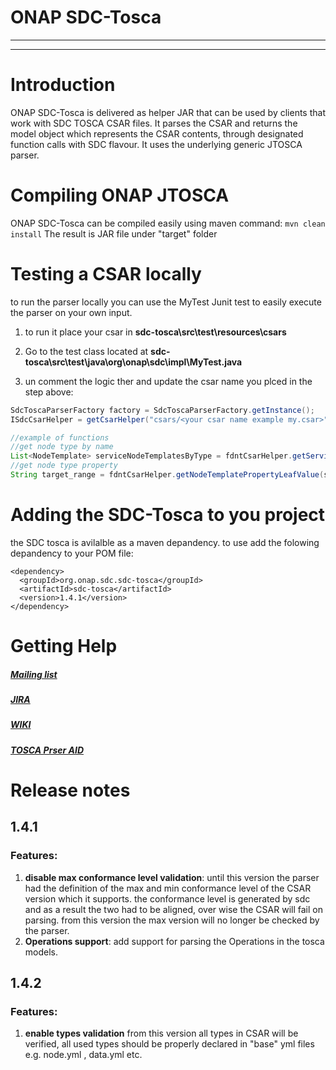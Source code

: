 # ONAP SDC-Tosca


---
---

# Introduction

ONAP SDC-Tosca is delivered as helper JAR that can be used by clients that work with SDC TOSCA CSAR files.
It parses the CSAR and returns the model object which represents the CSAR contents, through designated function calls with SDC flavour.
It uses the underlying generic JTOSCA parser.


# Compiling ONAP JTOSCA

ONAP SDC-Tosca can be compiled easily using maven command: `mvn clean install`
The result is JAR file under "target" folder

# Testing a CSAR locally
to run the parser locally you can use the MyTest Junit test to easily execute the parser on your own input.

1. to run it place your csar in **sdc-tosca\src\test\resources\csars**

2. Go to the test class located at **sdc-tosca\src\test\java\org\onap\sdc\impl\MyTest.java**

3. un comment the logic ther and update the csar name you plced in the step above:
```java
SdcToscaParserFactory factory = SdcToscaParserFactory.getInstance();
ISdcCsarHelper = getCsarHelper("csars/<your csar name example my.csar>");

//example of functions
//get node type by name
List<NodeTemplate> serviceNodeTemplatesByType = fdntCsarHelper.getServiceNodeTemplatesByType("org.openecomp.nodes.ForwardingPath");
//get node type property
String target_range = fdntCsarHelper.getNodeTemplatePropertyLeafValue(serviceNodeTemplatesByType.get(0), "target_range");

```

# Adding the SDC-Tosca to you project
the SDC tosca is avilalble as a maven depandency.
to use add the folowing depandency to your POM file:
```
<dependency>
  <groupId>org.onap.sdc.sdc-tosca</groupId>
  <artifactId>sdc-tosca</artifactId>
  <version>1.4.1</version>
</dependency>
``` 


# Getting Help


##### [Mailing list](mailto:onap-sdc@lists.onap.org)



##### [JIRA](http://jira.onap.org)



##### [WIKI](https://wiki.onap.org/display/DW/Service+Design+and+Creation+%28SDC%29+Portal)

##### [TOSCA Prser AID]((https://wiki.onap.org/display/DW/Service+Design+and+Creation+%28SDC%29+Portal))



 


# Release notes

## 1.4.1

### Features:
1. **disable max conformance level validation**: until this version the parser had the definition of the max and min conformance level of the CSAR version which it supports. 
   the conformance level is generated by sdc and as a result the two had to be aligned, over wise the CSAR will fail on parsing.
   from this version the max version will no longer be checked by the parser. 
2. **Operations support**: add support for parsing the Operations in the tosca models.  

## 1.4.2

### Features:
1. **enable types validation**  from this version all types in CSAR will be verified, all used types should be properly declared in "base" yml files e.g. node.yml , data.yml etc.

